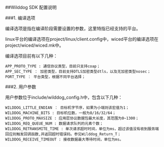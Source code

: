 ##Wilddog SDK 配置说明

###1. 编译选项

编译选项是指在编译阶段需要设置的参数，这里特指已经支持的平台。

linux平台的编译选项在project/linux/client.config中，wiced平台的编译选项在project/wiced/wiced.mk中。

编译选项目前有以下几种：

	APP_PROTO_TYPE : 通信协议类型，目前只支持coap；
	APP_SEC_TYPE ： 加密类型，目前支持DTLS加密类型dtls，以及无加密类型nosec；
	PORT_TYPE ： 平台类型，根据不同平台选择；

###2. 用户参数

用户参数位于include/wilddog_config.h中，包含以下几种：

	WILDDOG_LITTLE_ENDIAN ： 目标机字节序，如果为小端则该宏值为1；
	WILDDOG_MACHINE_BITS : 目标机位数，一般为8/16/32/64；
	WILDDOG_PROTO_MAXSIZE : 应用层协议数据包最大长度，其范围为0~1300；
	WILDDOG_REQ_QUEUE_NUM : 数据请求队列的元素个数；
	WILDDOG_RETRANSMITE_TIME : 单次请求超时时间，单位为ms，超过该值没有收到服务端回应则触发回调函数,并返回超时错误码。参见Wilddog_Return_T；
	WILDDOG_RECEIVE_TIMEOUT : 接收数据最大等待时间，单位为ms。

